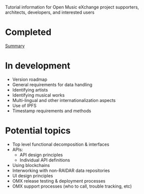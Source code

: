 Tutorial information for Open Music eXchange project supporters, architects, developers, and interested users

# Completed
[Summary](https://github.com/openmusicx/white-papers/blob/master/RAIDAR%20summary.pdf)

# In development
* Version roadmap
* General requirements for data handling
* Identifying artists
* Identifying musical works
* Multi-lingual and other internationalization aspects
* Use of IPFS
* Timestamp requirements and methods

# Potential topics
* Top level functional decomposition & interfaces
* APIs:
  * API design principles
  * Individual API definitions
* Using blockchains
* Interworking with non-RAIDAR data repositories
* UI design principles
* OMX release testing & deployment processes
* OMX support processes (who to call, trouble tracking, etc)
